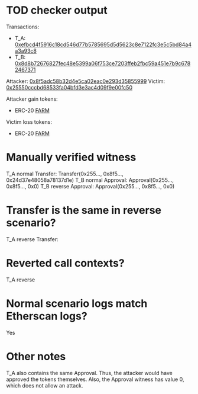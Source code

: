 # TOD checker output

Transactions:
- T_A: [0xefbcd4f5916c18cd546d77b5785695d5d5623c8e7122fc3e5c5bd84a4a3a93c8](https://etherscan.io/tx/0xefbcd4f5916c18cd546d77b5785695d5d5623c8e7122fc3e5c5bd84a4a3a93c8)
- T_B: [0x8d8b72676827fec48e5399a06f753ce7203ffeb2fbc59a451e7b9c6782467371](https://etherscan.io/tx/0x8d8b72676827fec48e5399a06f753ce7203ffeb2fbc59a451e7b9c6782467371)


Attacker: [0x8f5adc58b32d4e5ca02eac0e293d35855999](https://etherscan.io/address/0x8f5adc58b32d4e5ca02eac0e293d35855999436c)
Victim: [0x25550cccbd68533fa04bfd3e3ac4d09f9e00fc50](https://etherscan.io/address/0x25550cccbd68533fa04bfd3e3ac4d09f9e00fc50)

Attacker gain tokens:
- ERC-20 [FARM](https://etherscan.io/token/0xa0246c9032bc3a600820415ae600c6388619a14d)

Victim loss tokens:
- ERC-20 [FARM](https://etherscan.io/token/0xa0246c9032bc3a600820415ae600c6388619a14d)

# Manually verified witness

T_A normal Transfer: Transfer(0x255..., 0x8f5..., 0x24d37e48058a78137d1e)
T_B normal Approval: Approval(0x255..., 0x8f5..., 0x0)
T_B reverse Approval: Approval(0x255..., 0x8f5..., 0x0)

# Transfer is the same in reverse scenario?

T_A reverse Transfer: <reverted>

# Reverted call contexts?

T_A reverse

# Normal scenario logs match Etherscan logs?

Yes

# Other notes

T_A also contains the same Approval. Thus, the attacker would have approved the tokens themselves. Also, the Approval witness has value 0, which does not allow an attack.
